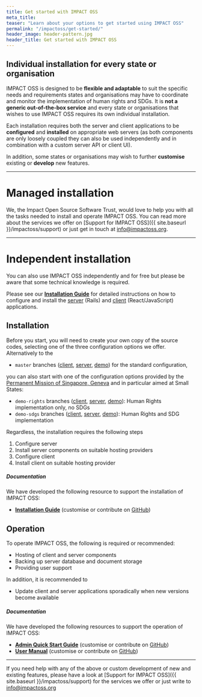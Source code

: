 ```yaml
---
title: Get started with IMPACT OSS
meta_title:
teaser: "Learn about your options to get started using IMPACT OSS"
permalink: "/impactoss/get-started/"
header_image: header-pattern.jpg
header_title: Get started with IMPACT OSS
---
```


## Individual installation for every state or organisation

IMPACT OSS is designed to be **flexible and adaptable** to suit the specific needs and requirements states and organisations may have to coordinate and monitor the implementation of human rights and SDGs. It is **not a generic out-of-the-box service** and every state or organisations that wishes to use IMPACT OSS requires its own individual installation.

Each installation requires both the server and client applications to be **configured** and **installed** on appropriate web servers (as both components are only loosely coupled they can also be used independently and in combination with a custom server API or client UI).

In addition, some states or organisations may wish to further **customise** existing or **develop** new features.

---

# Managed installation

We, the Impact Open Source Software Trust, would love to help you with all the tasks needed to install and operate IMPACT OSS. You can read more about the services we offer on [Support for IMPACT OSS]({{ site.baseurl }}/impactoss/support) or just get in touch at [info@impactoss.org](mailto:info@impactoss.org).

---

# Independent installation

You can also use IMPACT OSS independently and for free but please be aware that some technical knowledge is required.

Please see our **[Installation Guide](https://install-guide.impactoss.org)** for detailed instructions on how to configure and install the [server](https://github.com/impactoss/impactoss-server) (Rails) and [client](https://github.com/impactoss/impactoss-client) (React/JavaScript) applications.

## Installation

Before you start, you will need to create your own copy of the source codes, selecting one of the three configuration options we offer. Alternatively to the

* `master` branches ([client](https://github.com/impactoss/impactoss-client), [server](https://github.com/impactoss/impactoss-server), [demo](https://demo.impactoss.org)) for the standard configuration,

you can also start with one of the configuration options provided by the [Permanent Mission of Singapore, Geneva](https://www.mfa.gov.sg/content/mfa/overseasmission/geneva.html) and in particular aimed at Small States:

* `demo-rights` branches ([client](https://github.com/impactoss/impactoss-client/tree/demo-rights), [server](https://github.com/impactoss/impactoss-server/tree/demo-rights), [demo](https://demo-rights.impactoss.org)): Human Rights implementation only, no SDGs
* `demo-sdgs` branches ([client](https://github.com/impactoss/impactoss-client/tree/demo-sdgs), [server](https://github.com/impactoss/impactoss-server/tree/demo-sdgs), [demo](https://demo-sdgs.impactoss.org)): Human Rights and SDG implementation

Regardless, the installation requires the following steps

1. Configure server
2. Install server components on suitable hosting providers
3. Configure client
4. Install client on suitable hosting provider

##### Documentation

We have developed the following resource to support the installation of IMPACT OSS:

* **[Installation Guide](https://install-guide.impactoss.org)** (customise or contribute on [GitHub](https://github.com/impactoss/impactoss-installation-guide))

## Operation

To operate IMPACT OSS, the following is required or recommended:

* Hosting of client and server components
* Backing up server database and document storage
* Providing user support

In addition, it is recommended to

* Update client and server applications sporadically when new versions become available

##### Documentation

We have developed the following resources to support the operation of IMPACT OSS:

* **[Admin Quick Start Guide](https://quick-start.impactoss.org)** (customise or contribute on [GitHub](https://github.com/impactoss/impactoss-admin-quick-start-guide))
* **[User Manual](https://user-manual.impactoss.org)** (customise or contribute on [GitHub](https://github.com/impactoss/impactoss-user-manual))

---

If you need help with any of the above or custom development of new and existing features, please have a look at [Support for IMPACT OSS]({{ site.baseurl }}/impactoss/support) for the services we offer or just write to [info@impactoss.org](mailto:info@impactoss.org)
